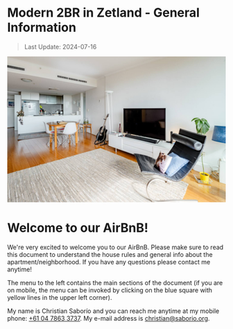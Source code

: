 # Modern 2BR in Zetland - General Information

> Last Update: 2024-07-16

<div class="image-container">
    <img src="img/readme/living.jpg" class="front-image" />
</div>

<div class="centered-header">
    <h1>Welcome to our AirBnB!</h1>
</div>

We're very excited to welcome you to our AirBnB. Please make sure to read this document
to understand the house rules and general info about the apartment/neighborhood. If you have
any questions please contact me anytime!

The menu to the left contains the main sections of the document (if you are on mobile, the menu can be invoked by clicking
on the blue square with yellow lines in the upper left corner).

My name is Christian Saborío and you can reach me anytime at my mobile phone: <a href="tel:+61 04 7863 3737">+61 04 7863 3737</a>. My e-mail address is christian@saborio.org.
